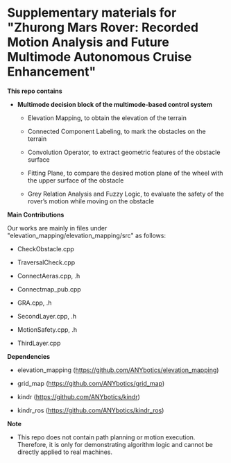 # Supplementary materials for "Zhurong Mars Rover: Recorded Motion Analysis and Future Multimode Autonomous Cruise Enhancement"

**This repo contains**

- __Multimode decision block of the multimode-based control system__

    - Elevation Mapping, to obtain the elevation of the terrain

    - Connected Component Labeling, to mark the obstacles on the terrain

    - Convolution Operator, to extract geometric features of the obstacle surface

    - Fitting Plane, to compare the desired motion plane of the wheel with the upper surface of the obstacle

    - Grey Relation Analysis and Fuzzy Logic, to evaluate the safety of the rover’s motion while moving on the obstacle

**Main Contributions**

Our works are mainly in files under "elevation_mapping/elevation_mapping/src" as follows:

- CheckObstacle.cpp

- TraversalCheck.cpp

- ConnectAeras.cpp, .h

- Connectmap_pub.cpp
  
- GRA.cpp, .h
  
- SecondLayer.cpp, .h

- MotionSafety.cpp, .h
  
- ThirdLayer.cpp

**Dependencies**

- elevation_mapping (https://github.com/ANYbotics/elevation_mapping)

- grid_map (https://github.com/ANYbotics/grid_map)

- kindr (https://github.com/ANYbotics/kindr)

- kindr_ros (https://github.com/ANYbotics/kindr_ros)

**Note**

- This repo does not contain path planning or motion execution. Therefore, it is only for demonstrating algorithm logic and cannot be directly applied to real machines.
